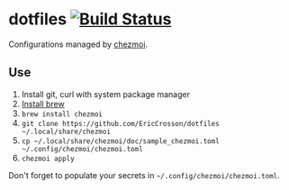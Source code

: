 # dotfiles [![Build Status](https://cloud.drone.io/api/badges/EricCrosson/dotfiles/status.svg)](https://cloud.drone.io/EricCrosson/dotfiles)

Configurations managed by [chezmoi](https://github.com/twpayne/chezmoi).

## Use

1. Install git, curl with system package manager
1. [Install brew](https://docs.brew.sh/Installation)
1. `brew install chezmoi`
1. `git clone https://github.com/EricCrosson/dotfiles ~/.local/share/chezmoi`
1. `cp ~/.local/share/chezmoi/doc/sample_chezmoi.toml ~/.config/chezmoi/chezmoi.toml`
1. `chezmoi apply`

Don't forget to populate your secrets in `~/.config/chezmoi/chezmoi.toml`.
